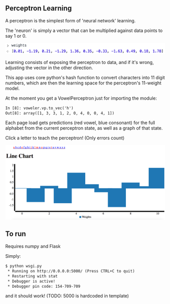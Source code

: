 
## Perceptron Learning

A perceptron is the simplest form of 'neural network' learning. 

The 'neuron' is simply a vector that can be multiplied against data points to say 1 or 0. 

![Weights](weights.png)

Learning consists of exposing the perceptron to data, and if it's wrong, adjusting the vector in the other direction. 

This app uses core python's hash function to convert characters into 11 digit numbers, which are then the learning space for the perceptron's 11-weight model.

At the moment you get a VowelPerceptron just for importing the module:

```
In [8]: voweler.vp.to_vec('h')
Out[8]: array([1, 3, 3, 1, 2, 0, 4, 0, 0, 4, 1])
```

Each page load gets predictions (red vowel, blue consonant) for the full alphabet from the current perceptron state, as well as a graph of that state.

Click a letter to teach the perceptron! (Only errors count)

![Graph](perceptron_state.png)

## To run

Requires numpy and Flask

Simply:

```
$ python wsgi.py 
 * Running on http://0.0.0.0:5000/ (Press CTRL+C to quit)
 * Restarting with stat
 * Debugger is active!
 * Debugger pin code: 154-709-709

```

and it should work! (TODO: 5000 is hardcoded in template)




